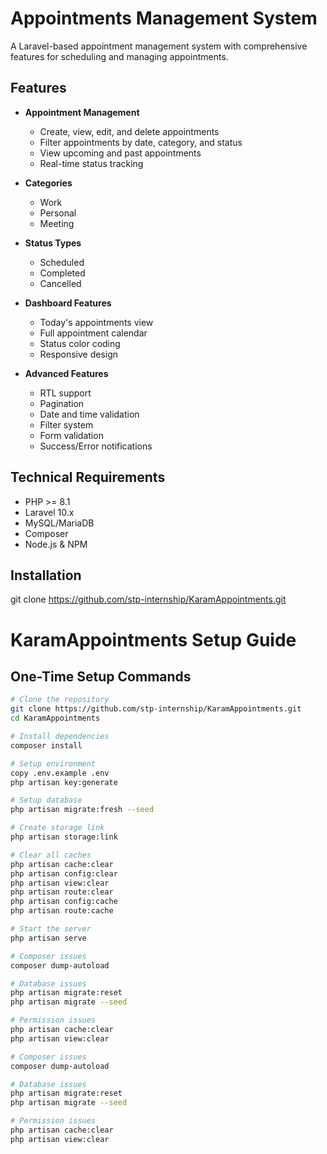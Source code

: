 # Appointments Management System

A Laravel-based appointment management system with comprehensive features for scheduling and managing appointments.

## Features

- **Appointment Management**
  - Create, view, edit, and delete appointments
  - Filter appointments by date, category, and status
  - View upcoming and past appointments
  - Real-time status tracking

- **Categories**
  - Work
  - Personal
  - Meeting

- **Status Types**
  - Scheduled
  - Completed
  - Cancelled

- **Dashboard Features**
  - Today's appointments view
  - Full appointment calendar
  - Status color coding
  - Responsive design

- **Advanced Features**
  - RTL support
  - Pagination
  - Date and time validation
  - Filter system
  - Form validation
  - Success/Error notifications

## Technical Requirements

- PHP >= 8.1
- Laravel 10.x
- MySQL/MariaDB
- Composer
- Node.js & NPM

## Installation

git clone https://github.com/stp-internship/KaramAppointments.git
# KaramAppointments Setup Guide

## One-Time Setup Commands

```bash
# Clone the repository
git clone https://github.com/stp-internship/KaramAppointments.git
cd KaramAppointments

# Install dependencies
composer install

# Setup environment
copy .env.example .env
php artisan key:generate

# Setup database
php artisan migrate:fresh --seed

# Create storage link
php artisan storage:link

# Clear all caches
php artisan cache:clear
php artisan config:clear
php artisan view:clear
php artisan route:clear
php artisan config:cache
php artisan route:cache

# Start the server
php artisan serve

# Composer issues
composer dump-autoload

# Database issues
php artisan migrate:reset
php artisan migrate --seed

# Permission issues
php artisan cache:clear
php artisan view:clear

# Composer issues
composer dump-autoload

# Database issues
php artisan migrate:reset
php artisan migrate --seed

# Permission issues
php artisan cache:clear
php artisan view:clear
